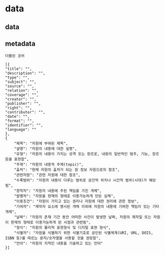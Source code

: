 # data

## data

## metadata

    더블린 코어

    [{
    "title": "",
    "description": "",
    "type": "",
    "subject": "",
    "source": "",
    "relation": "",
    "coverage": "",
    "creator": "",
    "publisher": "",
    "right": "",
    "contributor": "",
    "date": "",
    "format": "",
    "identifier": "",
    "language": ""
    },
    {
        "제목": "자원에 부여된 제목",
        "설명": "자원의 내용에 대한 설명",
        "유형": "자원의 내용이 가지는 성격 또는 장르로, 내용의 일반적인 범주, 기능, 장르 등을 표현함",
        "주제": "자원의 내용적 주제(topic)",
        "출처": "현재 자원의 출처가 되는 원 정보 자원으로의 참조",
        "관련자원": "관련 자원에 대한 참조",
        "수록범위": "자원의 내용이 다루는 범위로 공간적 위치나 시간적 범위(시대)가 해당됨",
        "창작자": "자원의 내용에 주된 책임을 가진 개체",
        "발행자": "자원을 현재의 형태로 이용가능하게 만든 실체",
        "이용조건": "자원이 가지고 있는 권리나 자원에 대한 권리에 관한 정보",
        "기여자": "제작자 요소에 명시된 개체 이외에 자원의 내용에 기여한 책임이 있는 기타 개체",
        "날짜": "자원의 존재 기간 동안 어떠한 사건이 발생한 날짜, 자원의 제작일 또는 자원이 현재의 형태로 이용가능하게 된 시점과 관련됨",
        "형식": "자원의 물리적 표현형식 및 디지털 표현 형식",
        "식별자": "자원을 식별하기 위한 식별기호로 공인된 식별체계(URI, URL, DOIS, ISBN 등)를 따르는 문자/숫자열을 사용할 것을 권장함",
        "언어": "자원의 지적인 내용을 기술하고 있는 언어"
    }]